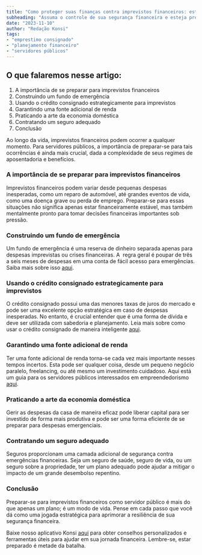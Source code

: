 ```yaml
---
title: "Como proteger suas finanças contra imprevistos financeiros: estratégias essenciais para servidores públicos"
subheading: "Assuma o controle de sua segurança financeira e esteja preparado para enfrentar os desafios emergenciais com confiança"
date: "2023-11-10"
author: "Redação Konsi"
tags:
- "emprestimo consignado"
- "planejamento financeiro"
- "servidores públicos"
---
```


## O que falaremos nesse artigo:
1. A importância de se preparar para imprevistos financeiros
2. Construindo um fundo de emergência
3. Usando o crédito consignado estrategicamente para imprevistos
4. Garantindo uma fonte adicional de renda
5. Praticando a arte da economia doméstica
6. Contratando um seguro adequado
7. Conclusão

Ao longo da vida, imprevistos financeiros podem ocorrer a qualquer momento. Para servidores públicos, a importância de preparar-se para tais ocorrências é ainda mais crucial, dada a complexidade de seus regimes de aposentadoria e benefícios.

### A importância de se preparar para imprevistos financeiros

Imprevistos financeiros podem variar desde pequenas despesas inesperadas, como um reparo de automóvel, até grandes eventos de vida, como uma doença grave ou perda de emprego. Preparar-se para essas situações não significa apenas estar financeiramente estável, mas também mentalmente pronto para tomar decisões financeiras importantes sob pressão.

### Construindo um fundo de emergência

Um fundo de emergência é uma reserva de dinheiro separada apenas para despesas imprevistas ou crises financeiras. A  regra geral é poupar de três a seis meses de despesas em uma conta de fácil acesso para emergências. Saiba mais sobre isso [aqui](./a-importncia-da-reserva-de-emergncia-e-como-constru-la-com-inteligncia-financeira.md).

### Usando o crédito consignado estrategicamente para imprevistos

O crédito consignado possui uma das menores taxas de juros do mercado e pode ser uma excelente opção estratégica em caso de despesas inesperadas. No entanto, é crucial entender que é uma forma de dívida e deve ser utilizada com sabedoria e planejamento. Leia mais sobre como usar o crédito consignado de maneira inteligente [aqui](./gesto-do-crdito-consignado-como-utilizar-com-sabedoria.md).

### Garantindo uma fonte adicional de renda

Ter uma fonte adicional de renda torna-se cada vez mais importante nesses tempos incertos. Esta pode ser qualquer coisa, desde um pequeno negócio paralelo, freelancing, ou até mesmo um investimento cuidadoso. Aqui está um guia para os servidores públicos interessados em empreendedorismo [aqui](./ser-servidor-pblico-e-empreendedor-possvel-conciliar.md).

### Praticando a arte da economia doméstica

Gerir as despesas da casa de maneira eficaz pode liberar capital para ser investido de forma mais produtiva e pode ser uma forma eficiente de se preparar para despesas emergenciais.

### Contratando um seguro adequado

Seguros proporcionam uma camada adicional de segurança contra emergências financeiras. Seja um seguro de saúde, seguro de vida, ou um seguro sobre a propriedade, ter um plano adequado pode ajudar a mitigar o impacto de um grande desembolso repentino.

### Conclusão

Preparar-se para imprevistos financeiros como servidor público é mais do que apenas um plano; é um modo de vida. Pense em cada passo que você dá como uma jogada estratégica para aprimorar a resiliência de sua segurança financeira. 

Baixe nosso aplicativo Konsi [aqui](https://linkparaapp) para obter conselhos personalizados e ferramentas úteis para ajudar em sua jornada financeira. Lembre-se, estar preparado é metade da batalha.
